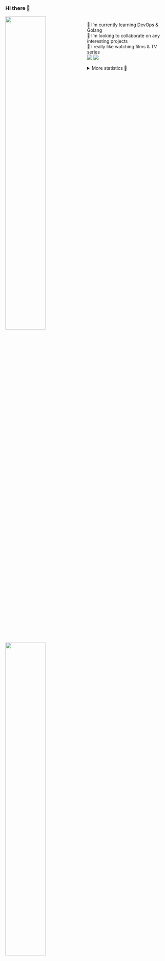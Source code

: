 ### Hi there 👋


[<img align="left" width="50%" src="https://github-readme-stats.vercel.app/api?username=rufusnufus&hide=issues&show_icons=true&count_private=true&theme=transparent&title_color=FF6F40&text_color=FBF9F8&icon_color=F48242&hide_border=true&hide_title=true#gh-dark-mode-only">](https://metrics.lecoq.io/rufusnufus#gh-dark-mode-only)
[<img align="left" width="50%" src="https://github-readme-stats.vercel.app/api?username=rufusnufus&hide=issues&show_icons=true&count_private=true&theme=transparent&title_color=FF6533&text_color=4D4644&icon_color=FF8038&hide_border=true&hide_title=true#gh-light-mode-only">](https://metrics.lecoq.io/rufusnufus#gh-light-mode-only)

<p>
  <br>
  🌱 I’m currently learning DevOps & Golang</br>
  👯 I’m looking to collaborate on any interesting projects</br>
  🎥 I really like watching films & TV series</br>
  <a href="https://linkedin.com/in/rufusnufus"><img src="https://img.shields.io/badge/linkedin-0077B5.svg?style=for-the-badge&logo=linkedin&logoColor=white"/></a>
  <a href="https://t.me/rufusnufus"><img src="https://img.shields.io/badge/-telegram-black?style=for-the-badge&color=blue&logo=telegram"/></a>
</p>

<p text-align="left">
<details>
  <summary>More statistics 👀</summary><br/>

<!--START_SECTION:waka-->
![Code Time](http://img.shields.io/badge/Code%20Time-426%20hrs%2043%20mins-blue)

![Profile Views](http://img.shields.io/badge/Profile%20Views-0-blue)

**I'm an Early 🐤** 

```text
🌞 Morning                6969 commits        █████░░░░░░░░░░░░░░░░░░░░   21.49 % 
🌆 Daytime                18841 commits       ███████████████░░░░░░░░░░   58.09 % 
🌃 Evening                5822 commits        ████░░░░░░░░░░░░░░░░░░░░░   17.95 % 
🌙 Night                  800 commits         █░░░░░░░░░░░░░░░░░░░░░░░░   02.47 % 
```
📅 **I'm Most Productive on Monday** 

```text
Monday                   6597 commits        █████░░░░░░░░░░░░░░░░░░░░   20.34 % 
Tuesday                  6104 commits        █████░░░░░░░░░░░░░░░░░░░░   18.82 % 
Wednesday                6503 commits        █████░░░░░░░░░░░░░░░░░░░░   20.05 % 
Thursday                 5821 commits        ████░░░░░░░░░░░░░░░░░░░░░   17.95 % 
Friday                   5785 commits        ████░░░░░░░░░░░░░░░░░░░░░   17.84 % 
Saturday                 691 commits         █░░░░░░░░░░░░░░░░░░░░░░░░   02.13 % 
Sunday                   931 commits         █░░░░░░░░░░░░░░░░░░░░░░░░   02.87 % 
```


📊 **This Week I Spent My Time On** 

```text
💬 Programming Languages: 
HCL                      1 hr 55 mins        ████████████░░░░░░░░░░░░░   46.41 % 
Terraform                1 hr 25 mins        █████████░░░░░░░░░░░░░░░░   34.41 % 
Other                    35 mins             ████░░░░░░░░░░░░░░░░░░░░░   14.38 % 
YAML                     9 mins              █░░░░░░░░░░░░░░░░░░░░░░░░   03.80 % 
Bash                     2 mins              ░░░░░░░░░░░░░░░░░░░░░░░░░   00.98 % 

🔥 Editors: 
VS Code                  3 hrs 33 mins       █████████████████████░░░░   85.62 % 
iTerm2                   35 mins             ████░░░░░░░░░░░░░░░░░░░░░   14.38 % 
```

**I Mostly Code in Java** 

```text
Python                   19 repos            ███░░░░░░░░░░░░░░░░░░░░░░   12.75 % 
Smarty                   12 repos            ██░░░░░░░░░░░░░░░░░░░░░░░   08.05 % 
HCL                      7 repos             █░░░░░░░░░░░░░░░░░░░░░░░░   04.70 % 
HTML                     4 repos             █░░░░░░░░░░░░░░░░░░░░░░░░   02.68 % 
Mustache                 3 repos             █░░░░░░░░░░░░░░░░░░░░░░░░   02.01 % 
```




 Last Updated on 16/08/2023 01:00:25 UTC
<!--END_SECTION:waka-->

</details>
</p>
